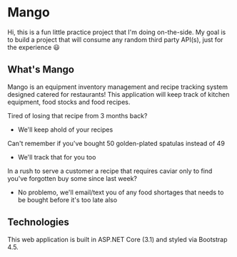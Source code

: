 # Mango

Hi, this is a fun little practice project that I'm doing on-the-side. My goal is to build a project that will consume any random third party API(s), just for the experience :smiley:

## What's Mango

Mango is an equipment inventory management and recipe tracking system designed catered for restaurants! This application will keep track of kitchen equipment, food stocks and food recipes.

Tired of losing that recipe from 3 months back?
- We'll keep ahold of your recipes

Can't remember if you've bought 50 golden-plated spatulas instead of 49
- We'll track that for you too

In a rush to serve a customer a recipe that requires caviar only to find you've forgotten buy some since last week?
- No problemo, we'll email/text you of any food shortages that needs to be bought before it's too late also

## Technologies

This web application is built in ASP.NET Core (3.1) and styled via Bootstrap 4.5.
